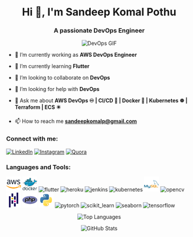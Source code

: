 <h1 align="center">Hi 👋, I'm Sandeep Komal Pothu</h1>
<h3 align="center">A passionate DevOps Engineer </h3>

<p align="center">
  <img src="https://github.com/SandeepKomal/SandeepKomal/issues/1#issue-2129449955" alt="DevOps GIF" width="300">
</p>

- 🔭 I’m currently working as **AWS DevOps Engineer**

- 🌱 I’m currently learning **Flutter**

- 👯 I’m looking to collaborate on **DevOps**

- 🤝 I’m looking for help with **DevOps**

- 💬 Ask me about **AWS DevOps ♾️ | CI/CD 🔁 | Docker 🐳 | Kubernetes ☸️ | Terraform | ECS ✴️**

- 📫 How to reach me **sandeepkomalp@gmail.com**

<h3 align="left">Connect with me:</h3>
<p align="left">
  <a href="https://www.linkedin.com/in/sandeep-komal-pothu-ba4497283/" target="_blank"><img src="https://img.icons8.com/color/48/000000/linkedin.png" alt="LinkedIn" width="40" height="40"/></a>
  <a href="https://www.instagram.com/sandeepkomalpothu/" target="_blank"><img src="https://img.icons8.com/fluent/48/000000/instagram-new.png" alt="Instagram" width="40" height="40"/></a>
  <a href="https://www.quora.com/profile/Sandeep-Komal-Pothu" target="_blank"><img src="https://img.icons8.com/color/48/000000/quora.png" alt="Quora" width="40" height="40"/></a>
</p>

<h3 align="left">Languages and Tools:</h3>
<p align="left"> 
  <img src="https://raw.githubusercontent.com/devicons/devicon/master/icons/amazonwebservices/amazonwebservices-original-wordmark.svg" alt="aws" width="40" height="40"/>
  <img src="https://raw.githubusercontent.com/devicons/devicon/master/icons/docker/docker-original-wordmark.svg" alt="docker" width="40" height="40"/>
  <img src="https://www.vectorlogo.zone/logos/flutterio/flutterio-icon.svg" alt="flutter" width="40" height="40"/>
  <img src="https://www.vectorlogo.zone/logos/heroku/heroku-icon.svg" alt="heroku" width="40" height="40"/>
  <img src="https://www.vectorlogo.zone/logos/jenkins/jenkins-icon.svg" alt="jenkins" width="40" height="40"/>
  <img src="https://www.vectorlogo.zone/logos/kubernetes/kubernetes-icon.svg" alt="kubernetes" width="40" height="40"/>
  <img src="https://raw.githubusercontent.com/devicons/devicon/master/icons/mysql/mysql-original-wordmark.svg" alt="mysql" width="40" height="40"/>
  <img src="https://www.vectorlogo.zone/logos/opencv/opencv-icon.svg" alt="opencv" width="40" height="40"/>
  <img src="https://raw.githubusercontent.com/devicons/devicon/2ae2a900d2f041da66e950e4d48052658d850630/icons/pandas/pandas-original.svg" alt="pandas" width="40" height="40"/>
  <img src="https://raw.githubusercontent.com/devicons/devicon/master/icons/php/php-original.svg" alt="php" width="40" height="40"/>
  <img src="https://raw.githubusercontent.com/devicons/devicon/master/icons/python/python-original.svg" alt="python" width="40" height="40"/>
  <img src="https://www.vectorlogo.zone/logos/pytorch/pytorch-icon.svg" alt="pytorch" width="40" height="40"/>
  <img src="https://upload.wikimedia.org/wikipedia/commons/0/05/Scikit_learn_logo_small.svg" alt="scikit_learn" width="40" height="40"/>
  <img src="https://seaborn.pydata.org/_images/logo-mark-lightbg.svg" alt="seaborn" width="40" height="40"/>
  <img src="https://www.vectorlogo.zone/logos/tensorflow/tensorflow-icon.svg" alt="tensorflow" width="40" height="40"/>
</p>

<p align="center">
  <img src="https://github-readme-stats.vercel.app/api/top-langs/?username=sandeepkomal&layout=compact&theme=dark" alt="Top Languages" />
</p>

<p align="center">
  <img src="https://github-readme-stats.vercel.app/api?username=sandeepkomal&show_icons=true&theme=dark" alt="GitHub Stats" />
</p>




